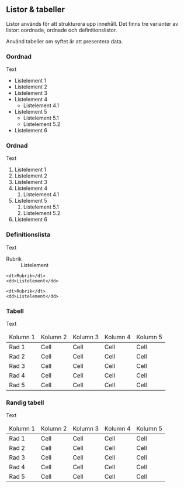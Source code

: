 ## Listor & tabeller
Listor används för att strukturera upp innehåll. Det finns tre varianter av listor: oordnade, ordnade och definitionslistor.

Använd tabeller om syftet är att presentera data.

### Oordnad
Text

<div class="example-block bg-light">
<ul>
    <li>Listelement 1</li>
    <li>Listelement 2</li>
    <li>Listelement 3</li>
    <li>
        Listelement 4
        <ul>
            <li>Listelement 4.1</li>
        </ul>
    </li>
    <li>
        Listelement 5
        <ul>
            <li>Listelement 5.1</li>
            <li>Listelement 5.2</li>
        </ul>
    </li>
    <li>Listelement 6</li>
</ul>
</div>

### Ordnad
Text

<div class="example-block bg-light">
<ol>
    <li>Listelement 1</li>
    <li>Listelement 2</li>
    <li>Listelement 3</li>
    <li>
        Listelement 4
        <ol>
            <li>Listelement 4.1</li>
        </ol>
    </li>
    <li>
        Listelement 5
        <ol>
            <li>Listelement 5.1</li>
            <li>Listelement 5.2</li>
        </ol>
    </li>
    <li>Listelement 6</li>
</ol>
</div>

### Definitionslista
Text

<div class="example-block bg-light">
<dl>
    <dt>Rubrik</dt>
    <dd>Listelement</dd>
    
    <dt>Rubrik</dt>
    <dd>Listelement</dd>
    
    <dt>Rubrik</dt>
    <dd>Listelement</dd>
</dl>
</div>

### Tabell
Text

<div class="example-block bg-light">
    <table class="table">
        <thead>
            <td>Kolumn 1</td>
            <td>Kolumn 2</td>
            <td>Kolumn 3</td>
            <td>Kolumn 4</td>
            <td>Kolumn 5</td>
        </thead>
        <tr>
            <td>Rad 1</td>
            <td>Cell</td>
            <td>Cell</td>
            <td>Cell</td>
            <td>Cell</td>
        </tr>
        <tr>
            <td>Rad 2</td>
            <td>Cell</td>
            <td>Cell</td>
            <td>Cell</td>
            <td>Cell</td>
        </tr>
        <tr>
            <td>Rad 3</td>
            <td>Cell</td>
            <td>Cell</td>
            <td>Cell</td>
            <td>Cell</td>
        </tr>
        <tr>
            <td>Rad 4</td>
            <td>Cell</td>
            <td>Cell</td>
            <td>Cell</td>
            <td>Cell</td>
        </tr>
        <tr>
            <td>Rad 5</td>
            <td>Cell</td>
            <td>Cell</td>
            <td>Cell</td>
            <td>Cell</td>
        </tr>
    </table>
</div>

### Randig tabell
Text

<div class="example-block bg-light">
    <table class="table table-striped">
        <thead>
            <td>Kolumn 1</td>
            <td>Kolumn 2</td>
            <td>Kolumn 3</td>
            <td>Kolumn 4</td>
            <td>Kolumn 5</td>
        </thead>
        <tr>
            <td>Rad 1</td>
            <td>Cell</td>
            <td>Cell</td>
            <td>Cell</td>
            <td>Cell</td>
        </tr>
        <tr>
            <td>Rad 2</td>
            <td>Cell</td>
            <td>Cell</td>
            <td>Cell</td>
            <td>Cell</td>
        </tr>
        <tr>
            <td>Rad 3</td>
            <td>Cell</td>
            <td>Cell</td>
            <td>Cell</td>
            <td>Cell</td>
        </tr>
        <tr>
            <td>Rad 4</td>
            <td>Cell</td>
            <td>Cell</td>
            <td>Cell</td>
            <td>Cell</td>
        </tr>
        <tr>
            <td>Rad 5</td>
            <td>Cell</td>
            <td>Cell</td>
            <td>Cell</td>
            <td>Cell</td>
        </tr>
    </table>
</div>